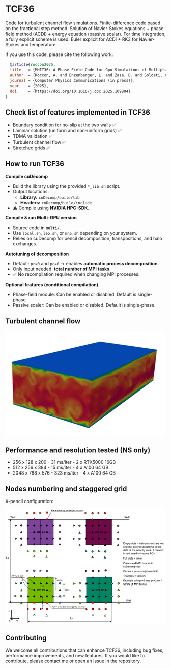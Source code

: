 # TCF36

Code for turbulent channel flow simulations.
Finite-difference code based on the fractional step method.
Solution of Navier-Stokes equations + phase-field method (ACDI) + energy equation (passive scalar).
For time integration, a fully explicit scheme is used: Euler explicit for ACDI + RK3 for Navier-Stokes and temperature

If you use this code, please cite the following work: 
```bibtex
  @article{roccon2025,
  title   = {MHIT36: A Phase-Field Code for Gpu Simulations of Multiphase Homogeneous Isotropic Turbulence},
  author  = {Roccon, A. and Enzenberger, L. and Zaza, D. and Soldati, A.},
  journal = {Computer Physics Communications (in press)},
  year    = {2025},
  doi     = {https://doi.org/10.1016/j.cpc.2025.109804}
}
```

## Check list of features implemented in TCF36
- Boundary condition for no-slip at the two walls ✅
- Laminar solution (uniform and non-uniform grids) ✅
- TDMA validation ✅ 
- Turbulent channel flow ✅ 
- Stretched grids ✅

## How to run TCF36
**Compile cuDecomp**  
- Build the library using the provided `*_lib.sh` script.  
- Output locations:  
  - **Library:** `cuDecomp/build/lib`  
  - **Headers:** `cuDecomp/build/include`  
- ⚠️ Compile using **NVIDIA HPC-SDK**.  

**Compile & run Multi-GPU version**  
- Source code in **`multi/`**.  
- Use `local.sh`, `leo.sh`, or `mn5.sh` depending on your system.  
- Relies on cuDecomp for pencil decomposition, transpositions, and halo exchanges.  

**Autotuning of decomposition**  
- Default: `pr=0` and `pc=0` → enables **automatic process decomposition**.  
- Only input needed: **total number of MPI tasks**.  
- ✅ No recompilation required when changing MPI processes.  

**Optional features (conditional compilation)**  
- Phase-field module: Can be enabled or disabled. Default is single-phase.  
- Passive scaler: Can be enabled or disabled. Default is single-phase.  

## Turbulent channel flow 

![Test](val/tcf.png)

## Performance and resolution tested (NS only)

- 256 x 128 x 200 - 31 ms/iter - 2 x RTX5000 16GB 
- 512 x 256 x 384 - 15 ms/iter - 4 x A100 64 GB 
- 2048 x 768 x 576 - 323 ms/iter - 4 x A100 64 GB 

## Nodes numbering and staggered grid

X-pencil configuration:

![Test](val/grid5.png)

## Contributing

We welcome all contributions that can enhance TCF36, including bug fixes, performance improvements, and new features. 
If you would like to contribute, please contact me or open an Issue in the repository.